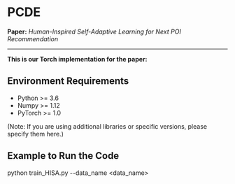 # PCDE

**Paper:** *Human-Inspired Self-Adaptive Learning for Next POI Recommendation*

---

**This is our Torch implementation for the paper:**

## Environment Requirements
* Python >= 3.6
* Numpy >= 1.12
* PyTorch >= 1.0

(Note: If you are using additional libraries or specific versions, please specify them here.)

## Example to Run the Code

python train_HISA.py --data_name <data_name>
